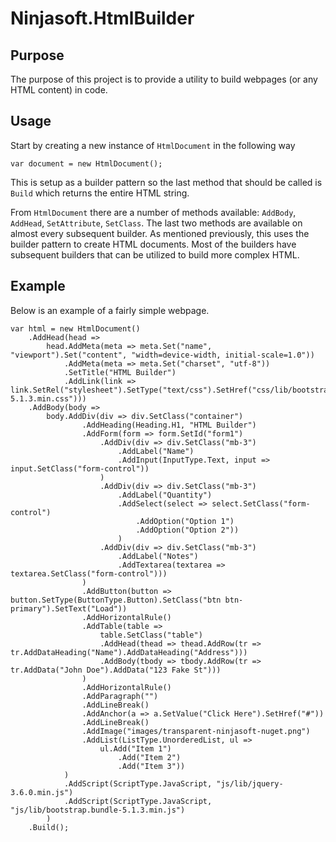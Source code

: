 # Ninjasoft.HtmlBuilder

## Purpose
The purpose of this project is to provide a utility to build webpages (or any HTML content) in code.

## Usage
Start by creating a new instance of `HtmlDocument` in the following way
```
var document = new HtmlDocument();
```

This is setup as a builder pattern so the last method that should be called is `Build` which returns the entire HTML string.

From `HtmlDocument` there are a number of methods available: `AddBody`, `AddHead`, `SetAttribute`, `SetClass`. The last two methods are available on almost every subsequent builder. As mentioned previously, this uses the builder pattern to create HTML documents. Most of the builders have subsequent builders that can be utilized to build more complex HTML.

## Example
Below is an example of a fairly simple webpage.
```
var html = new HtmlDocument()
    .AddHead(head => 
        head.AddMeta(meta => meta.Set("name", "viewport").Set("content", "width=device-width, initial-scale=1.0"))
            .AddMeta(meta => meta.Set("charset", "utf-8"))
            .SetTitle("HTML Builder")
            .AddLink(link => link.SetRel("stylesheet").SetType("text/css").SetHref("css/lib/bootstrap-5.1.3.min.css")))
    .AddBody(body => 
        body.AddDiv(div => div.SetClass("container")
                .AddHeading(Heading.H1, "HTML Builder")
                .AddForm(form => form.SetId("form1")
                    .AddDiv(div => div.SetClass("mb-3")
                        .AddLabel("Name")
                        .AddInput(InputType.Text, input => input.SetClass("form-control"))
                    )
                    .AddDiv(div => div.SetClass("mb-3")
                        .AddLabel("Quantity")
                        .AddSelect(select => select.SetClass("form-control")
                            .AddOption("Option 1")
                            .AddOption("Option 2"))
                        )
                    .AddDiv(div => div.SetClass("mb-3")
                        .AddLabel("Notes")
                        .AddTextarea(textarea => textarea.SetClass("form-control")))
                )
                .AddButton(button => button.SetType(ButtonType.Button).SetClass("btn btn-primary").SetText("Load"))
                .AddHorizontalRule()
                .AddTable(table =>
                    table.SetClass("table")
                    .AddHead(thead => thead.AddRow(tr => tr.AddDataHeading("Name").AddDataHeading("Address")))
                    .AddBody(tbody => tbody.AddRow(tr => tr.AddData("John Doe").AddData("123 Fake St")))
                )
                .AddHorizontalRule()
                .AddParagraph("")
                .AddLineBreak()
                .AddAnchor(a => a.SetValue("Click Here").SetHref("#"))
                .AddLineBreak()
                .AddImage("images/transparent-ninjasoft-nuget.png")
                .AddList(ListType.UnorderedList, ul => 
                    ul.Add("Item 1")
                        .Add("Item 2")
                        .Add("Item 3"))
            )
            .AddScript(ScriptType.JavaScript, "js/lib/jquery-3.6.0.min.js")
            .AddScript(ScriptType.JavaScript, "js/lib/bootstrap.bundle-5.1.3.min.js")
        )
    .Build();
```